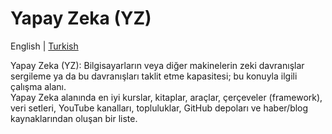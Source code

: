 # Yapay Zeka (YZ)
English | [Turkish](./README_tr.md)  

Yapay Zeka (YZ): Bilgisayarların veya diğer makinelerin zeki davranışlar sergileme ya da bu davranışları taklit etme kapasitesi; bu konuyla ilgili çalışma alanı.  
Yapay Zeka alanında en iyi kurslar, kitaplar, araçlar, çerçeveler (framework), veri setleri, YouTube kanalları, topluluklar, GitHub depoları ve haber/blog kaynaklarından oluşan bir liste.
